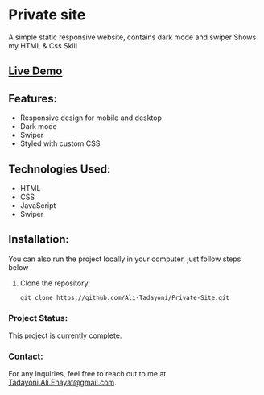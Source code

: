 # Private site

A simple static responsive website, contains dark mode and swiper Shows my HTML & Css Skill

## [Live Demo](https://camping-web-company.netlify.app/)

## Features:

- Responsive design for mobile and desktop
- Dark mode
- Swiper
- Styled with custom CSS

## Technologies Used:

- HTML
- CSS
- JavaScript
- Swiper

## Installation:

You can also run the project locally in your computer, just follow steps below

1. Clone the repository:

   ```
   git clone https://github.com/Ali-Tadayoni/Private-Site.git
   ```

### Project Status:

This project is currently complete.

### Contact:

For any inquiries, feel free to reach out to me at [Tadayoni.Ali.Enayat@gmail.com](mailto:Tadayoni.Ali.Enayat@gmail.com).
